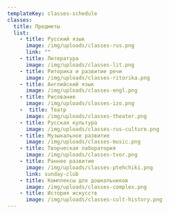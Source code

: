 ```yaml
---
templateKey: classes-schedule
classes:
  title: Предметы
  list:
    - title: Русский язык
      image: /img/uploads/classes-rus.png
      link: ""
    - title: Литература
      image: /img/uploads/classes-lit.png
    - title: Риторика и развитие речи
      image: /img/uploads/classes-ritorika.png
    - title: Английский язык
      image: /img/uploads/classes-engl.png
    - title: Рисование
      image: /img/uploads/classes-izo.png
    -  title: Театр
      image: /img/uploads/classes-theater.png
    - title: Русская культура
      image: /img/uploads/classes-rus-culture.png
    - title: Музыкальное развитие
      image: /img/uploads/classes-music.png
    - title: Творческая лаборатория
      image: /img/uploads/classes-tvor.png
    - title: Раннее развитие
      image: /img/uploads/classes-ptehchiki.png
      link: sunday-club
    - title: Комплексы для дошкольников
      image: /img/uploads/classes-complex.png
    - title: История искусств
      image: /img/uploads/classes-cult-history.png
---
```

